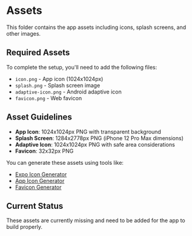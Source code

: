 # Assets

This folder contains the app assets including icons, splash screens, and other images.

## Required Assets

To complete the setup, you'll need to add the following files:

- `icon.png` - App icon (1024x1024px)
- `splash.png` - Splash screen image
- `adaptive-icon.png` - Android adaptive icon
- `favicon.png` - Web favicon

## Asset Guidelines

- **App Icon**: 1024x1024px PNG with transparent background
- **Splash Screen**: 1284x2778px PNG (iPhone 12 Pro Max dimensions)
- **Adaptive Icon**: 1024x1024px PNG with safe area considerations
- **Favicon**: 32x32px PNG

You can generate these assets using tools like:
- [Expo Icon Generator](https://docs.expo.dev/guides/app-icons/)
- [App Icon Generator](https://appicon.co/)
- [Favicon Generator](https://favicon.io/)

## Current Status

These assets are currently missing and need to be added for the app to build properly.
